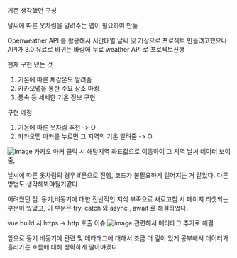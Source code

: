 기존 생각했던 구성

날씨에 따른 옷차림을 알려주는 앱이 필요하여 만듦 

Openweather API 를 활용해서 시간대별 날씨 및 기상으로 프로젝트 만들려고했으나
API가 3.0 유료로 바뀌는 바람에 무료 weather API 로 프로젝트진행

현재 구현 됐는 것
1. 기온에 따른 체감온도 알려줌
2. 카카오맵을 통한 주요 장소 마킹
3. 풍속 등 세세한 기온 정보 구현

구현 예정
1. 기온에 따른 옷차림 추천 -> O
2. 카카오맵 마커를 누르면 그 지역의 기온 알려줌 -> O 

![image](https://user-images.githubusercontent.com/101313551/192421609-130d2351-1fa9-4b74-a449-90c49fc5daf1.png)
카카오 마커 클릭 시 해당지역 좌표값으로 이동하여 그 지역 날씨 데이터 보여줌, 

날씨에 따른 옷차림의 경우 if문으로 진행, 코드가 불필요하게 길어지는 거 같았다. 다른방법도 생각해봐야될거같다.



어려웠던 점. 
동기,비동기에 대한 전반적인 지식 부족으로 새로고침 시 페이지 리셋되는 부분이 있었고,
이 부분은 try, catch 와 async , await 로 해결하였다.

vue build 시 https -> http 호출 이슈
![image](https://user-images.githubusercontent.com/101313551/192421818-47fb3434-a9be-4de7-9a9a-d6b4355205a9.png)
관련해서 메타태그 <meta http-equiv="Content-Security-Policy" content="upgrade-insecure-requests"> 추가로 해결


앞으로 동기 비동기에 관련 및 메타태그에 대해서 조금 더 깊이 있게 공부해서 데이터가 흘러가른 흐름에 대해 정확하게 알아야겠다.
